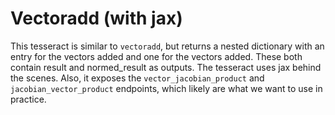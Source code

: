 # Vectoradd (with jax)

This tesseract is similar to `vectoradd`, but returns a nested dictionary
with an entry for the vectors added and one for the vectors added.
These both contain result and normed_result as outputs.
The tesseract uses jax behind the scenes. Also,
it exposes the `vector_jacobian_product` and `jacobian_vector_product` endpoints,
which likely are what we want to use in practice.

